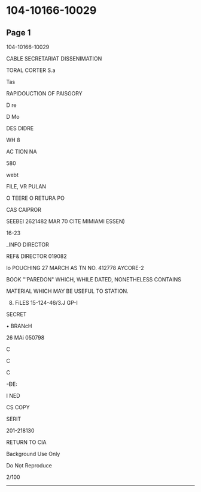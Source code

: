 # 104-10166-10029

## Page 1

104-10166-10029

CABLE SECRETARIAT DISSENIMATION

TORAL CORTER S.a

Tas

RAPIDOUCTION OF PAISGORY

D re

D Mo

DES DIDRE

WH 8

AC TION NA

580

webt

FILE, VR PULAN

O TEERE O RETURA PO

CAS CAlPROR

SEEBEI 2621482 MAR 70 CITE MIMIAMI ESSEN)

16-23

_INFO DIRECTOR

REF& DIRECTOR 019082

lo POUCHING 27 MARCH AS TN NO. 412778 AYCORE-2

BOOK "'PAREDON" WHICH, WHILE DATED, NONETHELESS CONTAINS

MATERIAL WHICH MAY BE USEFUL TO STATION.

8. FiLES 15-124-46/3.J GP-I

SECRET

• BRANcH

26 MAi 050798

C

C

C

-ĐE:

I NED

CS COPY

SERIT

201-218130

RETURN TO CIA

Background Use Only

Do Nọt Reproduce

2/100

---

